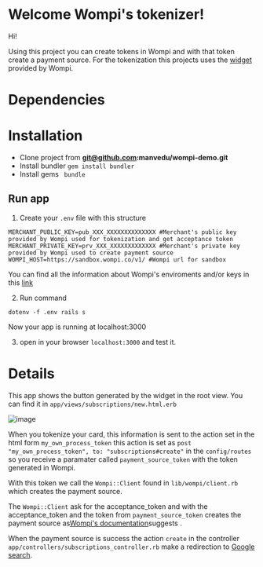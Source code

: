 # Welcome Wompi's tokenizer!

Hi! 

Using this project you can create tokens in Wompi and with that token create a payment source. 
For the tokenization this projects uses the [widget](https://docs.wompi.co/docs/en-us/fuentes-de-pago#widget-in-tokenization-mode) provided by Wompi.

# Dependencies


# Installation
- Clone project from **git@github.com:manvedu/wompi-demo.git**
- Install bundler `gem install bundler`
- Install gems ` bundle`


## Run app
1. Create your `.env` file with this structure
```
MERCHANT_PUBLIC_KEY=pub_XXX_XXXXXXXXXXXXXX #Merchant's public key provided by Wompi used for tokenization and get acceptance token
MERCHANT_PRIVATE_KEY=prv_XXX_XXXXXXXXXXXXX #Merchant's private key provided by Wompi used to create payment source
WOMPI_HOST=https://sandbox.wompi.co/v1/ #Wompi url for sandbox
```

You can find all the information about Wompi's enviroments and/or keys in this [link](https://docs.wompi.co/docs/en-us/ambientes-y-llaves)


2. Run command

```
dotenv -f .env rails s
```

Now your app is running at localhost:3000

3. open in your browser `localhost:3000` and test it.


# Details
This app shows the button generated by the widget in the root view. You can find it in `app/views/subscriptions/new.html.erb`

![image](https://user-images.githubusercontent.com/11188064/143105675-0de197a5-055f-4fe2-87f6-6ed850398679.png)


When you tokenize your card, this information is sent to the action set in the html form `my_own_process_token`
this action is set as `post "my_own_process_token", to: "subscriptions#create"` in the `config/routes` so you receive a paramater called `payment_source_token` with the token generated in Wompi.

With this token we call the `Wompi::Client` found in `lib/wompi/client.rb` which creates the payment source.

The `Wompi::Client` ask for the acceptance_token and with the acceptance_token and the token from `payment_source_token` creates the payment source as[Wompi's documentation](https://docs.wompi.co/docs/en-us/fuentes-de-pago)suggests .

When the payment source is success the action `create` in the  controller `app/controllers/subscriptions_controller.rb` make a redirection to 
[Google search](https://google.com).
